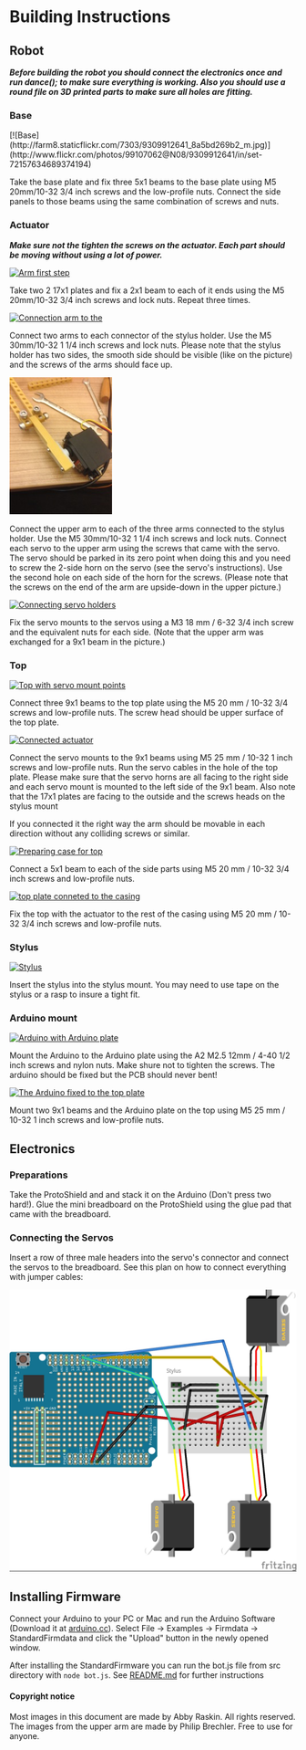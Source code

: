 Building Instructions
=====

Robot
---

***Before building the robot you should connect the electronics once and run dance(); to make sure everything is working. Also you should use a round file on 3D printed parts to make sure all holes are fitting.***

<h3>Base</h3>
[![Base](http://farm8.staticflickr.com/7303/9309912641_8a5bd269b2_m.jpg)](http://www.flickr.com/photos/99107062@N08/9309912641/in/set-72157634689374194)

Take the base plate and fix three 5x1 beams to the base plate using M5 20mm/10-32 3/4 inch screws and the low-profile nuts. Connect the side panels to those beams using the same combination of screws and nuts.

<h3>Actuator</h3>

***Make sure not the tighten the screws on the actuator. Each part should be moving without using a lot of power.***

[![Arm first step](http://farm8.staticflickr.com/7425/9309912429_673ca3b002_m.jpg)](http://www.flickr.com/photos/99107062@N08/9309912429/in/set-72157634689374194/)

Take two 2 17x1 plates and fix a 2x1 beam to each of it ends using the M5 20mm/10-32 3/4 inch screws and lock nuts. Repeat three times.

[![Connection arm to the ](http://farm8.staticflickr.com/7352/9312700452_fd14a33fb6_m.jpg)](http://www.flickr.com/photos/99107062@N08/9312700452/in/set-72157634689374194/)

Connect two arms to each connector of the stylus holder. Use the M5 30mm/10-32 1 1/4 inch screws and lock nuts. Please note that the stylus holder has two sides, the smooth side should be visible (like on the picture) and the screws of the arms should face up.

[![Servo mount](instruction_imgs/servomount_small.jpg)](instruction_imgs/servomount.jpg)

Connect the upper arm to each of the three arms connected to the stylus holder. Use the M5 30mm/10-32 1 1/4 inch screws and lock nuts. Connect each servo to the upper arm using the screws that came with the servo. The servo should be parked in its zero point when doing this and you need to screw the 2-side horn on the servo (see the servo's instructions). Use the second hole on each side of the horn for the screws. (Please note that the screws on the end of the arm are upside-down in the upper picture.)

[![Connecting servo holders](http://farm3.staticflickr.com/2823/9312698006_08e27dc15e_m.jpg)](http://www.flickr.com/photos/99107062@N08/9312698006/in/set-72157634689374194/)

Fix the servo mounts to the servos using a M3 18 mm / 6-32 3/4 inch screw and the equivalent nuts for each side. (Note that the upper arm was exchanged for a 9x1 beam in the picture.)

<h3>Top</h3>

[![Top with servo mount points](http://farm6.staticflickr.com/5348/9312699394_d204fed47c_m.jpg)](http://www.flickr.com/photos/99107062@N08/9312699394/in/set-72157634689374194/)

Connect three 9x1 beams to the top plate using the M5 20 mm / 10-32 3/4 screws and low-profile nuts. The screw head should be upper surface of the top plate.

[![Connected actuator](http://farm6.staticflickr.com/5340/9312695064_9e1f132294_m.jpg)](http://www.flickr.com/photos/99107062@N08/9312695064/in/set-72157634689374194/)

Connect the servo mounts to the 9x1 beams using M5 25 mm / 10-32 1 inch screws and low-profile nuts. Run the servo cables in the hole of the top plate. Please make sure that the servo horns are all facing to the right side and each servo mount is mounted to the left side of the 9x1 beam.
Also note that the 17x1 plates are facing to the outside and the screws heads on the stylus mount  

If you connected it the right way the arm should be movable in each direction without any colliding screws or similar.

[![Preparing case for top](http://farm8.staticflickr.com/7424/9309907353_0555d70db5_m.jpg)](http://www.flickr.com/photos/99107062@N08/9309907353/in/set-72157634689374194/)

Connect a 5x1 beam to each of the side parts using M5 20 mm / 10-32 3/4 inch screws and low-profile nuts. 

[![top plate conneted to the casing](http://farm8.staticflickr.com/7436/9312694916_1eb2d1b904_m.jpg)](http://www.flickr.com/photos/99107062@N08/9312694916/in/set-72157634689374194/)

Fix the top with the actuator to the rest of the casing using M5 20 mm / 10-32 3/4 inch screws and low-profile nuts.

<h3>Stylus</h3>

[![Stylus](http://farm3.staticflickr.com/2829/9315900080_f96e76ce30_m.jpg)](http://www.flickr.com/photos/99107062@N08/9315900080/)

Insert the stylus into the stylus mount. You may need to use tape on the stylus or a rasp to insure a tight fit.

<h3>Arduino mount</h3>

[![Arduino with Arduino plate](http://farm6.staticflickr.com/5546/9312694432_073b253282_m.jpg)](http://www.flickr.com/photos/99107062@N08/9312694432/in/set-72157634689374194/)

Mount the Arduino to the Arduino plate using the A2 M2.5 12mm / 4-40 1/2 inch screws and nylon nuts. Make shure not to tighten the screws. The arduino should be fixed but the PCB should never bent!

[![The Arduino fixed to the top plate](http://farm4.staticflickr.com/3665/9312694218_57eeff4650_m.jpg)](http://www.flickr.com/photos/99107062@N08/9312694218/in/set-72157634689374194/)

Mount two 9x1 beams and the Arduino plate on the top using M5 25 mm / 10-32 1 inch screws and low-profile nuts.

Electronics
----

<h3>Preparations</h3>

Take the ProtoShield and and stack it on the Arduino (Don't press two hard!). Glue the mini breadboard on the ProtoShield using the glue pad that came with the breadboard.

<h3>Connecting the Servos</h3>

Insert a row of three male headers into the servo's connector and connect the servos to the breadboard. See this plan on how to connect everything with jumper cables:

![Connection plan](instruction_imgs/connectingplan.jpg)

Installing Firmware
----
Connect your Arduino to your PC or Mac and run the Arduino Software (Download it at [arduino.cc](http://arduino.cc/en/Main/Software#toc2)). Select File -> Examples -> Firmdata -> StandardFirmdata and click the "Upload" button in the newly opened window.

After installing the StandardFirmware you can run the bot.js file from src directory with `node bot.js`. See [README.md](README.md) for further instructions

<h4>Copyright notice</h4>
Most images in this document are made by Abby Raskin. All rights reserved.
The images from the upper arm are made by Philip Brechler. Free to use for anyone.